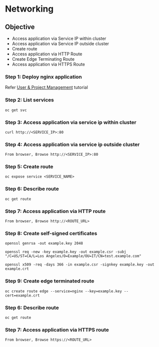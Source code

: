 # Networking

## Objective
- Access application via Service IP within cluster
- Access application via Service IP outside cluster
- Create route
- Access application via HTTP Route
- Create Edge Terminating Route
- Access application via HTTPS Route 

### Step 1: Deploy nginx application
Refer [User & Project Management](./1_user_and_project_management.md) tutorial

### Step 2: List services
```
oc get svc
```

### Step 3: Access application via service ip within cluster
```
curl http://<SERVICE_IP>:80
```

### Step 4: Access application via service ip outside cluster
```
From browser, Browse http://<SERVICE_IP>:80
```

### Step 5: Create route
```
oc expose service <SERVICE_NAME>
```

### Step 6: Describe route
```
oc get route
```

### Step 7: Access application via HTTP route
```
From browser, Browse http://<ROUTE_URL>
```

### Step 8: Create self-signed certificates
```
openssl genrsa -out example.key 2048
```
```
openssl req -new -key example.key -out example.csr -subj "/C=US/ST=CA/L=Los Angeles/O=Example/OU=IT/CN=test.example.com"
```
```
openssl x509 -req -days 366 -in example.csr -signkey example.key -out example.crt
```

### Step 9: Create edge terminated route
```
oc create route edge --service=nginx --key=example.key --cert=example.crt
```

### Step 6: Describe route
```
oc get route
```

### Step 7: Access application via HTTPS route
``` 
From browser, Browse https://<ROUTE_URL>
```